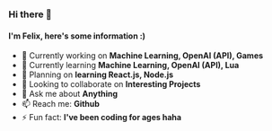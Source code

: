 ### Hi there 👋

#### I'm Felix, here's some information :)

- 🔭 Currently working on **Machine Learning, OpenAI (API), Games**
- 🌱 Currently learning **Machine Learning, OpenAI (API), Lua**
- 🧭 Planning on **learning React.js, Node.js**
- 👯 Looking to collaborate on **Interesting Projects**
- 💬 Ask me about **Anything**
- 📫 Reach me: **Github**
- ⚡ Fun fact: **I've been coding for ages haha**



<!--
**FelixCodesTech/FelixCodesTech** is a ✨ _special_ ✨ repository because its `README.md` (this file) appears on your GitHub profile.

Here are some ideas to get you started:

- 🔭 I’m currently working on ...
- 🌱 I’m currently learning ...
- 👯 I’m looking to collaborate on ...
- 🤔 I’m looking for help with ...
- 💬 Ask me about ...
- 📫 How to reach me: ...
- 😄 Pronouns: ...
- ⚡ Fun fact: ...
-->
